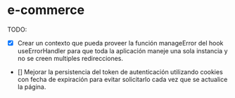 # e-commerce

TODO:

- [x] Crear un contexto que pueda proveer la función manageError del hook useErrorHandler para que toda la aplicación maneje una sola instancia y no se creen multiples redirecciones.

- [] Mejorar la persistencia del token de autenticación utilizando cookies con fecha de expiración para evitar solicitarlo cada vez que se actualice la página.
